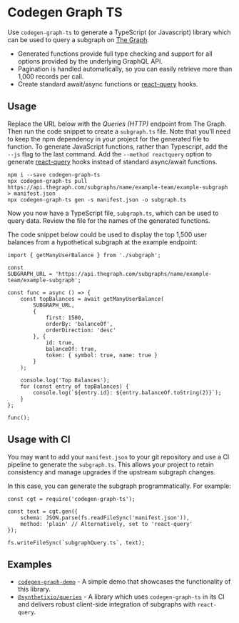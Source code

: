 Codegen Graph TS
====

Use `codegen-graph-ts` to generate a TypeScript (or Javascript) library which can be used to query a subgraph on [The Graph](https://thegraph.com).

* Generated functions provide full type checking and support for all options provided by the underlying GraphQL API.
* Pagination is handled automatically, so you can easily retrieve more than 1,000 records per call.
* Create standard await/async functions or [react-query](https://react-query.tanstack.com/) hooks.

## Usage

Replace the URL below with the *Queries (HTTP)* endpoint from The Graph. Then run the code snippet to create a `subgraph.ts` file. Note that you’ll need to keep the npm dependency in your project for the generated file to function. To generate JavaScript functions, rather than Typescript, add the `--js` flag to the last command. Add the `--method reactquery` option to generate [react-query](https://react-query.tanstack.com/) hooks instead of standard async/await functions.

```
npm i --save codegen-graph-ts
npx codegen-graph-ts pull https://api.thegraph.com/subgraphs/name/example-team/example-subgraph > manifest.json
npx codegen-graph-ts gen -s manifest.json -o subgraph.ts
```

Now you now have a TypeScript file, `subgraph.ts`, which can be used to query data. Review the file for the names of the generated functions.

The code snippet below could be used to display the top 1,500 user balances from a hypothetical subgraph at the example endpoint:

```
import { getManyUserBalance } from './subgraph';

const 
SUBGRAPH_URL = 'https://api.thegraph.com/subgraphs/name/example-team/example-subgraph';

const func = async () => {
    const topBalances = await getManyUserBalance(
        SUBGRAPH_URL,
        {
            first: 1500,
            orderBy: 'balanceOf',
            orderDirection: 'desc'
        }, {
            id: true,
            balanceOf: true,
            token: { symbol: true, name: true }
        }
    );

    console.log('Top Balances');
    for (const entry of topBalances) {
        console.log(`${entry.id}: ${entry.balanceOf.toString(2)}`);
    }
};

func();
```

## Usage with CI

You may want to add your `manifest.json` to your git repository and use a CI pipeline to generate the `subgraph.ts`. This allows your project to retain consistency and manage upgrades if the upstream subgraph changes.

In this case, you can generate the subgraph programmatically. For example:

```
const cgt = require('codegen-graph-ts');

const text = cgt.gen({
    schema: JSON.parse(fs.readFileSync('manifest.json')),
    method: 'plain' // Alternatively, set to 'react-query'
});

fs.writeFileSync(`subgraphQuery.ts`, text);
```

## Examples

* [`codegen-graph-demo`](https://github.com/dbeal-eth/codegen-graph-demo) - A simple demo that showcases the functionality of this library.
* [`@synthetixio/queries`](https://github.com/Synthetixio/js-monorepo/tree/master/packages/queries) - A library which uses `codegen-graph-ts` in its CI and delivers robust client-side integration of subgraphs with `react-query`.
